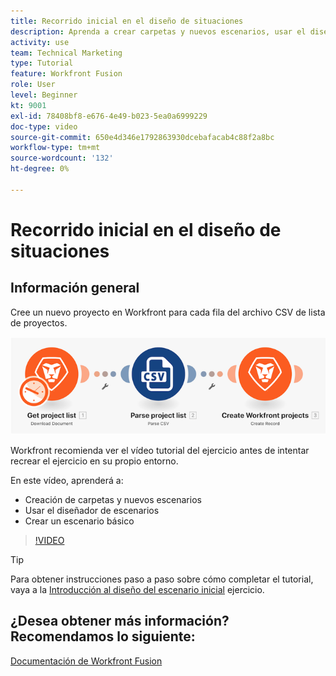 ```yaml
---
title: Recorrido inicial en el diseño de situaciones
description: Aprenda a crear carpetas y nuevos escenarios, usar el diseñador de escenarios y crear un escenario básico en [!DNL Adobe Workfront Fusion].
activity: use
team: Technical Marketing
type: Tutorial
feature: Workfront Fusion
role: User
level: Beginner
kt: 9001
exl-id: 78408bf8-e676-4e49-b023-5ea0a6999229
doc-type: video
source-git-commit: 650e4d346e1792863930dcebafacab4c88f2a8bc
workflow-type: tm+mt
source-wordcount: '132'
ht-degree: 0%

---
```


# Recorrido inicial en el diseño de situaciones

## Información general

Cree un nuevo proyecto en Workfront para cada fila del archivo CSV de lista de proyectos.

![Una imagen del escenario de fusión](assets/understand-the-basics-1.png)

Workfront recomienda ver el vídeo tutorial del ejercicio antes de intentar recrear el ejercicio en su propio entorno.

En este vídeo, aprenderá a:

* Creación de carpetas y nuevos escenarios
* Usar el diseñador de escenarios
* Crear un escenario básico

>[!VIDEO](https://video.tv.adobe.com/v/335261/?quality=12&learn=on)

>[!TIP]
>
>Para obtener instrucciones paso a paso sobre cómo completar el tutorial, vaya a la [Introducción al diseño del escenario inicial](https://experienceleague.adobe.com/docs/workfront-learn/tutorials-workfront/fusion/exercises/initial-scenario-design.html?lang=en) ejercicio.



## ¿Desea obtener más información? Recomendamos lo siguiente:

[Documentación de Workfront Fusion](https://experienceleague.adobe.com/docs/workfront/using/adobe-workfront-fusion/workfront-fusion-2.html?lang=en)
